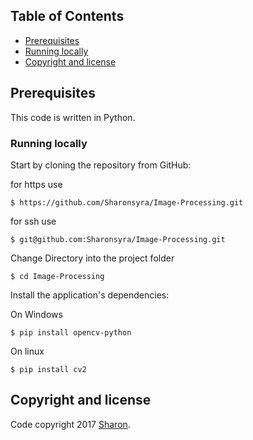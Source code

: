 ## Table of Contents
- [Prerequisites](#prerequisites)
- [Running locally](#running-locally)
- [Copyright and license](#copyright-and-license)

## Prerequisites
This code is written in Python. 

### Running locally
Start by cloning the repository from GitHub:

for https use
```
$ https://github.com/Sharonsyra/Image-Processing.git
```

for ssh use 
```
$ git@github.com:Sharonsyra/Image-Processing.git
```

Change Directory into the project folder
```
$ cd Image-Processing
```

Install the application's dependencies:

On Windows 

```
$ pip install opencv-python
```

On linux

```
$ pip install cv2
```

## Copyright and license
Code copyright 2017 [Sharon](https://github.com/Sharonsyra).
